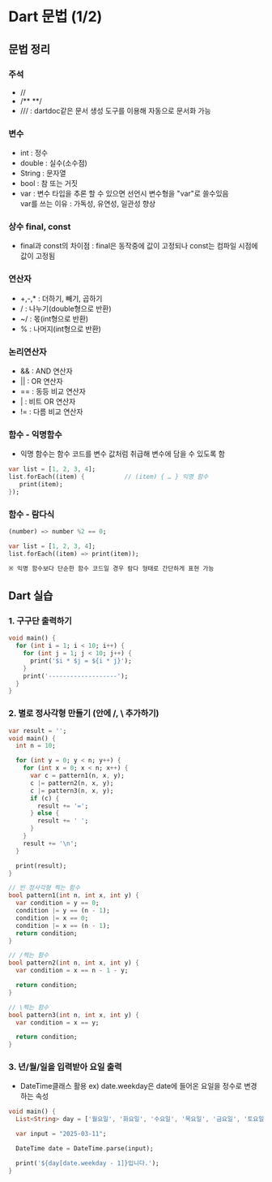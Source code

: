 # Dart 문법 (1/2)

## 문법 정리

### 주석
- //
- /** **/
- /// : dartdoc같은 문서 생성 도구를 이용해 자동으로 문서화 가능

### 변수
- int : 정수 
- double : 실수(소수점)
- String : 문자열
- bool : 참 또는 거짓
- var : 변수 타입을 추론 할 수 있으면 선언시 변수형을 "var"로 쓸수있음  
    var를 쓰는 이유 : 가독성, 유연성, 일관성 향상

### 상수 final, const
- final과 const의 차이점 : final은 동작중에 값이 고정되나 const는 컴파일 시점에 값이 고정됨

### 연산자
- +,-,* : 더하기, 빼기, 곱하기
- / : 나누기(double형으로 반환)
- ~/ : 몫(int형으로 반환)
- % : 나머지(int형으로 반환)

### 논리연산자
- && : AND 연산자
- || : OR 연산자
- == : 동등 비교 연산자
- | : 비트 OR 연산자
- != : 다름 비교 연산자


### 함수 - 익명함수
- 익명 함수는 함수 코드를 변수 값처럼 취급해 변수에 담을 수 있도록 함
```dart
var list = [1, 2, 3, 4];
list.forEach((item) {			// (item) { … } 익명 함수
   print(item);
});
```

### 함수 - 람다식
```dart
(number) => number %2 == 0;

var list = [1, 2, 3, 4];
list.forEach((item) => print(item));

※ 익명 함수보다 단순한 함수 코드일 경우 람다 형태로 간단하게 표현 가능
```

## Dart 실습

### 1. 구구단 출력하기
```dart
void main() {
  for (int i = 1; i < 10; i++) {
    for (int j = 1; j < 10; j++) {
      print('$i * $j = ${i * j}');
    }
    print('-------------------');
  }
}
```
### 2. 별로 정사각형 만들기 (안에 /, \\ 추가하기)
```dart
var result = '';
void main() {
  int n = 10;

  for (int y = 0; y < n; y++) {
    for (int x = 0; x < n; x++) {
      var c = pattern1(n, x, y);
      c |= pattern2(n, x, y);
      c |= pattern3(n, x, y);
      if (c) {
        result += '=';
      } else {
        result += ' ';
      }
    }
    result += '\n';
  }

  print(result);
}

// 빈 정사각형 찍는 함수
bool pattern1(int n, int x, int y) {
  var condition = y == 0;
  condition |= y == (n - 1);
  condition |= x == 0;
  condition |= x == (n - 1);
  return condition;
}

// /찍는 함수
bool pattern2(int n, int x, int y) {
  var condition = x == n - 1 - y;

  return condition;
}

// \찍는 함수
bool pattern3(int n, int x, int y) {
  var condition = x == y;

  return condition;
}
```

### 3. 년/월/일을 입력받아 요일 출력
- DateTime클래스 활용 ex) date.weekday은 date에 들어온 요일을 정수로 변경하는 속성

```dart
void main() {
  List<String> day = ['월요일', '화요일', '수요일', '목요일', '금요일', '토요일', '일요일'];

  var input = "2025-03-11";

  DateTime date = DateTime.parse(input);

  print('${day[date.weekday - 1]}입니다.');
}
```

